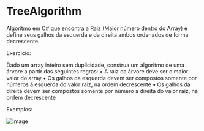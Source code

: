 # TreeAlgorithm
Algoritmo em C# que encontra a Raiz (Maior número dentro do Array) e define seus galhos da esquerda e da direita ambos ordenados de forma decrescente.

Exercício:

Dado um array inteiro sem duplicidade, construa um algoritmo de uma árvore a partir das seguintes regras:
•	A raiz da árvore deve ser o maior valor do array
•	Os galhos da esquerda devem ser compostos somente por números à esquerda do valor raiz, na ordem decrescente
•	Os galhos da direita devem ser compostos somente por número à direita do valor raiz, na ordem decrescente

Exemplos:

![image](https://user-images.githubusercontent.com/53760877/118749706-7541f880-b834-11eb-9881-c0668db770f2.png)
